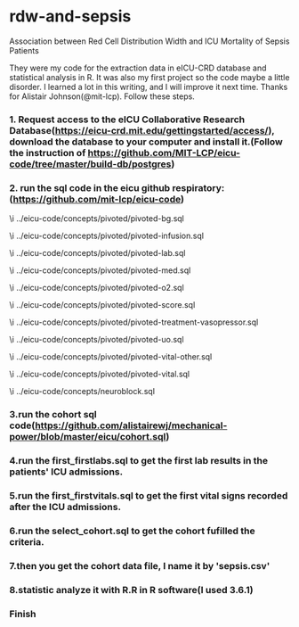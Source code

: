 # rdw-and-sepsis
Association between Red Cell Distribution Width and ICU Mortality of Sepsis Patients

They were my code for the extraction data in eICU-CRD database and statistical analysis in R. It was also my first project so the code maybe a little disorder. I learned a lot in this writing, and I will improve it next time.
Thanks for Alistair Johnson(@mit-lcp).
Follow these steps.

### 1. Request access to the eICU Collaborative Research Database(https://eicu-crd.mit.edu/gettingstarted/access/), download the database to your computer and install it.(Follow the instruction of https://github.com/MIT-LCP/eicu-code/tree/master/build-db/postgres)

### 2. run the sql code in the eicu github respiratory:(https://github.com/mit-lcp/eicu-code)
\i ../eicu-code/concepts/pivoted/pivoted-bg.sql

\i ../eicu-code/concepts/pivoted/pivoted-infusion.sql

\i ../eicu-code/concepts/pivoted/pivoted-lab.sql

\i ../eicu-code/concepts/pivoted/pivoted-med.sql

\i ../eicu-code/concepts/pivoted/pivoted-o2.sql

\i ../eicu-code/concepts/pivoted/pivoted-score.sql

\i ../eicu-code/concepts/pivoted/pivoted-treatment-vasopressor.sql

\i ../eicu-code/concepts/pivoted/pivoted-uo.sql

\i ../eicu-code/concepts/pivoted/pivoted-vital-other.sql

\i ../eicu-code/concepts/pivoted/pivoted-vital.sql

\i ../eicu-code/concepts/neuroblock.sql

### 3.run the cohort sql code(https://github.com/alistairewj/mechanical-power/blob/master/eicu/cohort.sql)

### 4.run the first_firstlabs.sql to get the first lab results in the patients' ICU admissions.

### 5.run the first_firstvitals.sql to get the first vital signs recorded after the ICU admissions.

### 6.run the select_cohort.sql to get the cohort fufilled the criteria.

### 7.then you get the cohort data file, I name it by 'sepsis.csv'

### 8.statistic analyze it with R.R in R software(I used 3.6.1)

### Finish 
